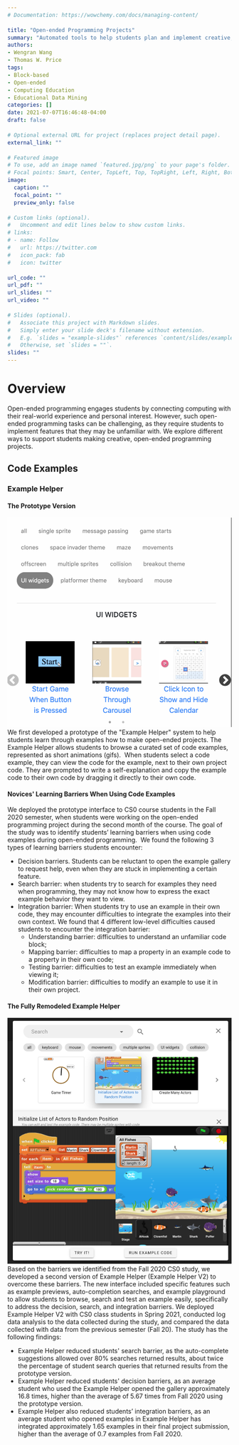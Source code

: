 ```yaml
---
# Documentation: https://wowchemy.com/docs/managing-content/

title: "Open-ended Programming Projects"
summary: "Automated tools to help students plan and implement creative, open-ended programming projects."
authors:
- Wengran Wang
- Thomas W. Price
tags:
- Block-based
- Open-ended
- Computing Education
- Educational Data Mining
categories: []
date: 2021-07-07T16:46:48-04:00
draft: false

# Optional external URL for project (replaces project detail page).
external_link: ""

# Featured image
# To use, add an image named `featured.jpg/png` to your page's folder.
# Focal points: Smart, Center, TopLeft, Top, TopRight, Left, Right, BottomLeft, Bottom, BottomRight.
image:
  caption: ""
  focal_point: ""
  preview_only: false

# Custom links (optional).
#   Uncomment and edit lines below to show custom links.
# links:
# - name: Follow
#   url: https://twitter.com
#   icon_pack: fab
#   icon: twitter

url_code: ""
url_pdf: ""
url_slides: ""
url_video: ""

# Slides (optional).
#   Associate this project with Markdown slides.
#   Simply enter your slide deck's filename without extension.
#   E.g. `slides = "example-slides"` references `content/slides/example-slides.md`.
#   Otherwise, set `slides = ""`.
slides: ""
---
```

# Overview
Open-ended programming engages students by connecting computing with their real-world experience and personal interest. However, such open-ended programming tasks can be challenging, as they require students to implement features that they may be unfamiliar with. We explore different ways to support students making creative, open-ended programming projects.

## Code Examples
### Example Helper
#### The Prototype Version
![Example Helper v1](wang2021novices.png)
We first developed a prototype of the "Example Helper" system to help students learn through examples how to make open-ended projects. The Example Helper allows students to browse a curated set of code examples, represented as short animations (gifs).  When students select a code example, they can view the code for the example, next to their own project code. They are prompted to write a self-explanation and copy the example code to their own code by dragging it directly to their own code.

#### Novices' Learning Barriers When Using Code Examples
We deployed the prototype interface to CS0 course students in the Fall 2020 semester, when students were working on the open-ended programming project during the second month of the course. The goal of the study was to identify students’ learning barriers when using code examples during open-ended programming.  We found the following 3 types of learning barriers students encounter:

-   Decision barriers. Students can be reluctant to open the example gallery to request help, even when they are stuck in implementing a certain feature.
-   Search barrier: when students try to search for examples they need when programming, they may not know how to express the exact example behavior they want to view.
-   Integration barrier: When students try to use an example in their own code, they may encounter difficulties to integrate the examples into their own context. We found that 4 different low-level difficulties caused students to encounter the integration barrier:
	-   Understanding barrier: difficulties to understand an unfamiliar code block;
	-   Mapping barrier: difficulties to map a property in an example code to a property in their own code;
	-   Testing barrier: difficulties to test an example immediately when viewing it;
	-   Modification barrier: difficulties to modify an example to use it in their own project.

#### The Fully Remodeled Example Helper
![Example Helper v2](wang2022exploring.png)
Based on the barriers we identified from the Fall 2020 CS0 study, we developed a second version of Example Helper (Example Helper V2) to overcome these barriers. The new interface included specific features such as example previews, auto-completion searches, and example playground to allow students to browse, search and test an example easily, specifically to address the decision, search, and integration barriers. We deployed Example Helper V2 with CS0 class students in Spring 2021, conducted log data analysis to the data collected during the study, and compared the data collected with data from the previous semester (Fall 20). The study has the following findings:

-   Example Helper reduced students' search barrier, as the auto-complete suggestions allowed over 80% searches returned results, about twice the percentage of student search queries that returned results from the prototype version.
-   Example Helper reduced students' decision barriers, as an average student who used the Example Helper opened the gallery approximately 16.8 times, higher than the average of 5.67 times from Fall 2020 using the prototype version.
-   Example Helper also reduced students’ integration barriers, as an average student who opened examples in Example Helper has integrated approximately 1.65 examples in their final project submission, higher than the average of 0.7 examples from Fall 2020.








